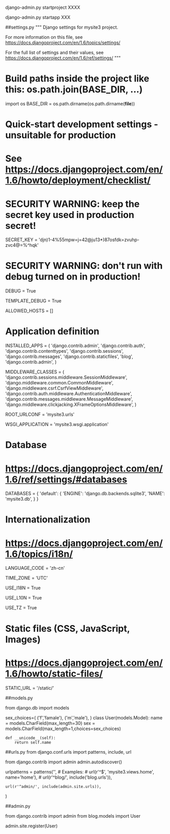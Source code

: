 django-admin.py startproject XXXX

django-admin.py startapp XXX


##settings.py
"""
Django settings for mysite3 project.

For more information on this file, see
https://docs.djangoproject.com/en/1.6/topics/settings/

For the full list of settings and their values, see
https://docs.djangoproject.com/en/1.6/ref/settings/
"""

# Build paths inside the project like this: os.path.join(BASE_DIR, ...)
import os
BASE_DIR = os.path.dirname(os.path.dirname(__file__))


# Quick-start development settings - unsuitable for production
# See https://docs.djangoproject.com/en/1.6/howto/deployment/checklist/

# SECURITY WARNING: keep the secret key used in production secret!
SECRET_KEY = 'djn)1-4%55mpw=j=42@ju13*)87osfdk=zvuhp-zvc4@=%^hqk'

# SECURITY WARNING: don't run with debug turned on in production!
DEBUG = True

TEMPLATE_DEBUG = True

ALLOWED_HOSTS = []


# Application definition

INSTALLED_APPS = (
    'django.contrib.admin',
    'django.contrib.auth',
    'django.contrib.contenttypes',
    'django.contrib.sessions',
    'django.contrib.messages',
    'django.contrib.staticfiles',
    'blog',
    'django.contrib.admin',
)

MIDDLEWARE_CLASSES = (
    'django.contrib.sessions.middleware.SessionMiddleware',
    'django.middleware.common.CommonMiddleware',
    'django.middleware.csrf.CsrfViewMiddleware',
    'django.contrib.auth.middleware.AuthenticationMiddleware',
    'django.contrib.messages.middleware.MessageMiddleware',
    'django.middleware.clickjacking.XFrameOptionsMiddleware',
)

ROOT_URLCONF = 'mysite3.urls'

WSGI_APPLICATION = 'mysite3.wsgi.application'


# Database
# https://docs.djangoproject.com/en/1.6/ref/settings/#databases

DATABASES = {
    'default': {
        'ENGINE': 'django.db.backends.sqlite3',
        'NAME': 'mysite3.db',
    }
}

# Internationalization
# https://docs.djangoproject.com/en/1.6/topics/i18n/

LANGUAGE_CODE = 'zh-cn'

TIME_ZONE = 'UTC'

USE_I18N = True

USE_L10N = True

USE_TZ = True


# Static files (CSS, JavaScript, Images)
# https://docs.djangoproject.com/en/1.6/howto/static-files/

STATIC_URL = '/static/'


##models.py

from django.db import models


sex_choices=(
	('f','famale'),
	('m','male'),
)
class User(models.Model):
	name = models.CharField(max_length=30)
	sex = models.CharField(max_length=1,choices=sex_choices)

	def __unicode__(self):
		return self.name

##urls.py
from django.conf.urls import patterns, include, url

from django.contrib import admin
admin.autodiscover()

urlpatterns = patterns('',
    # Examples:
    # url(r'^$', 'mysite3.views.home', name='home'),
    # url(r'^blog/', include('blog.urls')),

    url(r'^admin/', include(admin.site.urls)),
)


##admin.py

from django.contrib import admin
from blog.models import User

admin.site.register(User)
